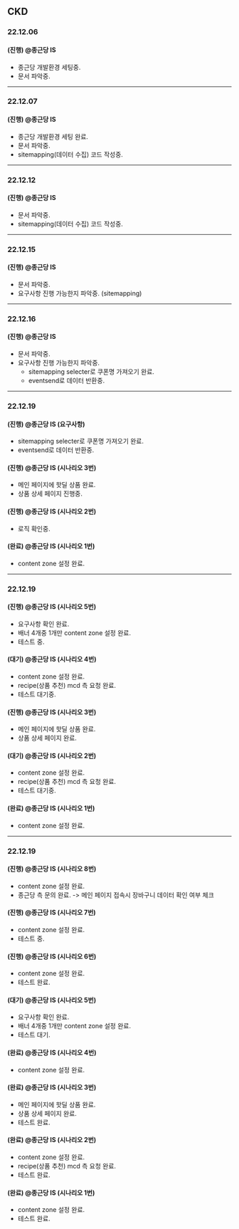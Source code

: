 ## CKD

### 22.12.06

#### (진행) @종근당 IS
- 종근당 개발환경 세팅중.
- 문서 파악중.

---

### 22.12.07

#### (진행) @종근당 IS
- 종근당 개발환경 세팅 완료.
- 문서 파악중.
- sitemapping(데이터 수집) 코드 작성중.

---

### 22.12.12

#### (진행) @종근당 IS
- 문서 파악중.
- sitemapping(데이터 수집) 코드 작성중.

---

### 22.12.15

#### (진행) @종근당 IS
- 문서 파악중.
- 요구사항 진행 가능한지 파악중. (sitemapping)

---

### 22.12.16

#### (진행) @종근당 IS
- 문서 파악중.
- 요구사항 진행 가능한지 파악중.
  - sitemapping selecter로 쿠폰명 가져오기 완료.
  - eventsend로 데이터 반환중.

---

### 22.12.19

#### (진행) @종근당 IS (요구사항)
- sitemapping selecter로 쿠폰명 가져오기 완료.
- eventsend로 데이터 반환중.

#### (진행) @종근당 IS (시나리오 3번)
- 메인 페이지에 핫딜 상품 완료.
- 상품 상세 페이지 진행중.

#### (진행) @종근당 IS (시나리오 2번)
- 로직 확인중.

#### (완료) @종근당 IS (시나리오 1번)
- content zone 설정 완료.

---

### 22.12.19

#### (진행) @종근당 IS (시나리오 5번)
- 요구사항 확인 완료.
- 배너 4개중 1개만 content zone 설정 완료.
- 테스트 중.

#### (대기) @종근당 IS (시나리오 4번)
- content zone 설정 완료.
- recipe(상품 추천) mcd 측 요청 완료.
- 테스트 대기중.

#### (진행) @종근당 IS (시나리오 3번)
- 메인 페이지에 핫딜 상품 완료.
- 상품 상세 페이지 완료.

#### (대기) @종근당 IS (시나리오 2번)
- content zone 설정 완료.
- recipe(상품 추천) mcd 측 요청 완료.
- 테스트 대기중.

#### (완료) @종근당 IS (시나리오 1번)
- content zone 설정 완료.

---

### 22.12.19

#### (진행) @종근당 IS (시나리오 8번)
- content zone 설정 완료.
- 종근당 측 문의 완료. -> 메인 페이지 접속시 장바구니 데이터 확인 여부 체크

#### (진행) @종근당 IS (시나리오 7번)
- content zone 설정 완료.
- 테스트 중.

#### (진행) @종근당 IS (시나리오 6번)
- content zone 설정 완료.
- 테스트 완료.

#### (대기) @종근당 IS (시나리오 5번)
- 요구사항 확인 완료.
- 배너 4개중 1개만 content zone 설정 완료.
- 테스트 대기.

#### (완료) @종근당 IS (시나리오 4번)
- content zone 설정 완료.

#### (완료) @종근당 IS (시나리오 3번)
- 메인 페이지에 핫딜 상품 완료.
- 상품 상세 페이지 완료.
- 테스트 완료.

#### (완료) @종근당 IS (시나리오 2번)
- content zone 설정 완료.
- recipe(상품 추천) mcd 측 요청 완료.
- 테스트 완료.

#### (완료) @종근당 IS (시나리오 1번)
- content zone 설정 완료.
- 테스트 완료.



















